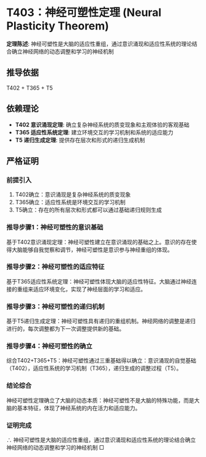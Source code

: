 # T403：神经可塑性定理 (Neural Plasticity Theorem)

**定理陈述**: 神经可塑性是大脑的适应性重组，通过意识涌现和适应性系统的理论结合确立神经网络的动态调整和学习的神经机制

## 推导依据
T402 + T365 + T5

## 依赖理论
- **T402 意识涌现定理**: 确立复杂神经系统的质变现象和主观体验的客观基础
- **T365 适应性系统定理**: 建立环境交互的学习机制和系统的适应能力
- **T5 递归生成定理**: 提供存在层次和形式的递归生成机制

## 严格证明

### 前提引入
1. T402确立：意识涌现是复杂神经系统的质变现象
2. T365确立：适应性系统是环境交互的学习机制
3. T5确立：存在的所有层次和形式都可以通过基础递归规则生成

### 推导步骤1：神经可塑性的意识基础
基于T402意识涌现定理：神经可塑性建立在意识涌现的基础之上。意识的存在使得大脑能够自我觉察和调节，神经可塑性是意识参与神经重组的体现。

### 推导步骤2：神经可塑性的适应特征
基于T365适应性系统定理：神经可塑性体现大脑的适应性特征。大脑通过神经连接的重组来适应环境变化，实现了神经层面的学习和适应。

### 推导步骤3：神经可塑性的递归机制
基于T5递归生成定理：神经可塑性具有递归的重组机制。神经网络的调整是递归进行的，每次调整都为下一次调整提供新的基础。

### 推导步骤4：神经可塑性的确立
综合T402+T365+T5：神经可塑性通过三重基础得以确立：意识涌现的自觉基础（T402），适应性系统的学习机制（T365），递归生成的调整过程（T5）。

### 结论综合
神经可塑性定理确立了大脑的动态本质：神经可塑性不是大脑的特殊功能，而是大脑的基本特征，体现了神经系统的内在活力和适应能力。

### 证明完成
∴ 神经可塑性是大脑的适应性重组，通过意识涌现和适应性系统的理论结合确立神经网络的动态调整和学习的神经机制 □